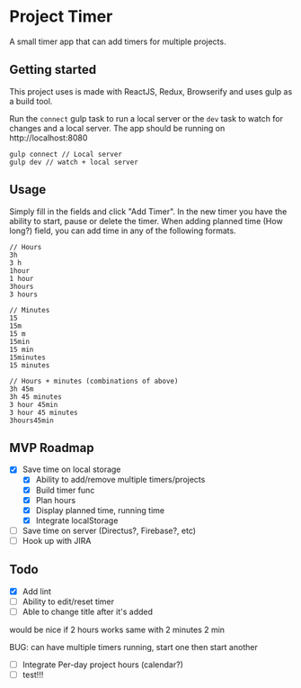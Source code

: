 # Project Timer

A small timer app that can add timers for multiple projects.

## Getting started
This project uses is made with ReactJS, Redux, Browserify and uses gulp as a build tool.

Run the `connect` gulp task to run a local server or the `dev` task to watch for changes and a local server. The app should be running on http://localhost:8080

```
gulp connect // Local server
gulp dev // watch + local server
```

## Usage
Simply fill in the fields and click "Add Timer". In the new timer you have the ability to start, pause or delete the timer.
When adding planned time (How long?) field, you can add time in any of the following formats.

````
// Hours
3h
3 h
1hour
1 hour
3hours
3 hours

// Minutes
15
15m
15 m
15min
15 min
15minutes
15 minutes

// Hours + minutes (combinations of above)
3h 45m
3h 45 minutes
3 hour 45min
3 hour 45 minutes
3hours45min
````

## MVP Roadmap
- [x] Save time on local storage
    - [x] Ability to add/remove multiple timers/projects
    - [x] Build timer func
    - [x] Plan hours
    - [x] Display planned time, running time
    - [x] Integrate localStorage
- [ ] Save time on server (Directus?, Firebase?, etc)
- [ ] Hook up with JIRA

## Todo
- [x] Add lint
- [ ] Ability to edit/reset timer
- [ ] Able to change title after it's added

would be nice if 2 hours works
same with 2 minutes
2 min

BUG: can have multiple timers running, start one then start another

- [ ] Integrate Per-day project hours (calendar?)
- [ ] test!!!
